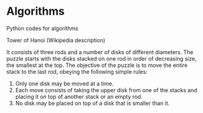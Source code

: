 # Algorithms
Python codes for algorithms


Tower of Hanoi (Wikipedia description)

It consists of three rods and a number of disks of different diameters. The puzzle starts with the disks stacked on one rod in order of decreasing size, the smallest at the top.
The objective of the puzzle is to move the entire stack to the last rod, obeying the following simple rules:
  1. Only one disk may be moved at a time.
  2. Each move consists of taking the upper disk from one of the stacks and placing it on top of another stack or an empty rod.
  3. No disk may be placed on top of a disk that is smaller than it.
